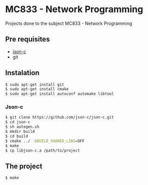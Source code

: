 # MC833 - Network Programming
Projects done to the subject MC833 - Network Programming

## Pre requisites

- [json-c](https://github.com/json-c/json-c)
- git

## Instalation

``` sh
$ sudo apt-get install git
$ sudo apt-get install cmake
$ sudo apt-get install autoconf automake libtool
```

### Json-c

``` sh
$ git clone https://github.com/json-c/json-c.git
$ cd json-c
$ sh autogen.sh
$ mkdir build
$ cd build
$ cmake ../ -DBUILD_SHARED_LIBS=OFF
$ make
$ cp libjson-c.a /path/to/project
```

## The project
```
$ make
```